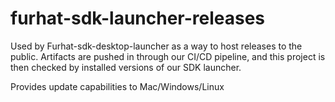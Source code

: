 # furhat-sdk-launcher-releases

Used by Furhat-sdk-desktop-launcher as a way to host releases to the public. 
Artifacts are pushed in through our CI/CD pipeline, and this project is then checked by installed versions of our SDK launcher.

Provides update capabilities to Mac/Windows/Linux

